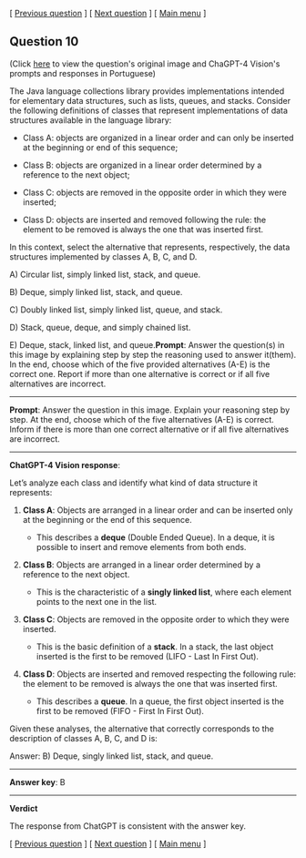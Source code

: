 \[ [Previous question](q09-eng.md) \] \[ [Next question](q11-eng.md) \] \[ [Main menu](/README.md) \]

## Question 10 ##

(Click [here](q10-por.md) to view the question's original image and ChaGPT-4 Vision's prompts and responses in Portuguese)

The Java language collections library provides implementations intended for elementary data structures, such as lists, queues, and stacks. Consider the following definitions of classes that represent implementations of data structures available in the language library:

- Class A: objects are organized in a linear order and can only be inserted at the beginning or end of this sequence;

- Class B: objects are organized in a linear order determined by a reference to the next object;

- Class C: objects are removed in the opposite order in which they were inserted;

- Class D: objects are inserted and removed following the rule: the element to be removed is always the one that was inserted first.

In this context, select the alternative that represents, respectively, the data structures implemented by classes A, B, C, and D.

A) Circular list, simply linked list, stack, and queue.

B) Deque, simply linked list, stack, and queue.

C) Doubly linked list, simply linked list, queue, and stack.

D) Stack, queue, deque, and simply chained list.

E) Deque, stack, linked list, and queue.**Prompt**: Answer the question(s) in this image by explaining step by step the reasoning used to answer it(them). In the end, choose which of the five provided alternatives (A-E) is the correct one. Report if more than one alternative is correct or if all five alternatives are incorrect.

---

**Prompt**: Answer the question in this image. Explain your reasoning step by step. At the end, choose which of the five alternatives (A-E) is correct. Inform if there is more than one correct alternative or if all five alternatives are incorrect.

---

**ChatGPT-4 Vision response**: 

Let’s analyze each class and identify what kind of data structure it represents:

1. **Class A**: Objects are arranged in a linear order and can be inserted only at the beginning or the end of this sequence.
   - This describes a **deque** (Double Ended Queue). In a deque, it is possible to insert and remove elements from both ends.

2. **Class B**: Objects are arranged in a linear order determined by a reference to the next object.
   - This is the characteristic of a **singly linked list**, where each element points to the next one in the list.

3. **Class C**: Objects are removed in the opposite order to which they were inserted.
   - This is the basic definition of a **stack**. In a stack, the last object inserted is the first to be removed (LIFO - Last In First Out).

4. **Class D**: Objects are inserted and removed respecting the following rule: the element to be removed is always the one that was inserted first.
   - This describes a **queue**. In a queue, the first object inserted is the first to be removed (FIFO - First In First Out).

Given these analyses, the alternative that correctly corresponds to the description of classes A, B, C, and D is:

Answer: B) Deque, singly linked list, stack, and queue.

---

**Answer key**: B

---

**Verdict**

The response from ChatGPT is consistent with the answer key.


\[ [Previous question](q09-eng.md) \] \[ [Next question](q11-eng.md) \] \[ [Main menu](/README.md) \]

